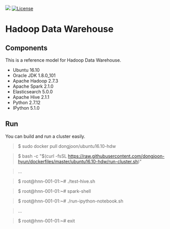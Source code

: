 [![](https://images.microbadger.com/badges/image/dongjoon/ubuntu16.10-hdw.svg)](https://microbadger.com/images/dongjoon/ubuntu16.10-hdw)
[![License](https://img.shields.io/badge/license-Apache%202-blue.svg)](LICENSE)

Hadoop Data Warehouse
====================

Components
----------
This is a reference model for Hadoop Data Warehouse.

* Ubuntu 16.10
* Oracle JDK 1.8.0_101
* Apache Hadoop 2.7.3
* Apache Spark 2.1.0
* Elasticsearch 5.0.0
* Apache Hive 2.1.1
* Python 2.7.12
* IPython 5.1.0

Run
---
You can build and run a cluster easily.

> $ sudo docker pull dongjoon/ubuntu16.10-hdw

> $ bash -c "$(curl -fsSL https://raw.githubusercontent.com/dongjoon-hyun/dockerfiles/master/ubuntu16.10-hdw/run-cluster.sh)"

> ...

> $ root@hnn-001-01:~# ./test-hive.sh

> $ root@hnn-001-01:~# spark-shell

> $ root@hnn-001-01:~# ./run-ipython-notebook.sh

> ...

> $ root@hnn-001-01:~# exit
